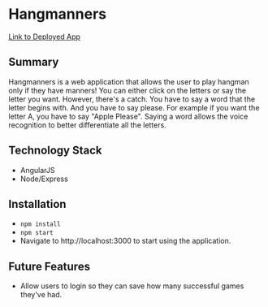 # Hangmanners
[Link to Deployed App](http://hangmanners.herokuapp.com)

## Summary 
Hangmanners is a web application that allows the user to play hangman only if they have manners! You can either click on the letters or say the letter you want. However, there's a catch. You have to say a word that the letter begins with. And you have to say please. For example if you want the letter A, you have to say "Apple Please". Saying a word allows the voice recognition to better differentiate all the letters.

## Technology Stack
- AngularJS  
- Node/Express

## Installation
- `npm install`
- `npm start`
- Navigate to http://localhost:3000 to start using the application.

## Future Features
- Allow users to login so they can save how many successful games they've had.